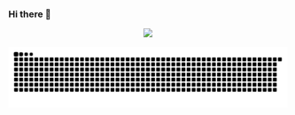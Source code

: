 ### Hi there 👋
<div align="center">
  <a href="https://github.com/BX7L">
  <img height="180em" src="https://github-readme-stats.vercel.app/api?username=BX7L&show_icons=true&theme=radical&include_all_commits=true&count_private=true"/>
</div>

![Snake animation](https://github.com/BX7L/BX7L/blob/output/github-contribution-grid-snake.svg)
